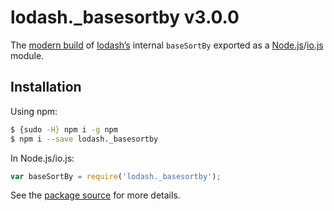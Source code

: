# lodash._basesortby v3.0.0

The [modern build](https://github.com/lodash/lodash/wiki/Build-Differences) of [lodash’s](https://lodash.com/) internal `baseSortBy` exported as a [Node.js](http://nodejs.org/)/[io.js](https://iojs.org/) module.

## Installation

Using npm:

```bash
$ {sudo -H} npm i -g npm
$ npm i --save lodash._basesortby
```

In Node.js/io.js:

```js
var baseSortBy = require('lodash._basesortby');
```

See the [package source](https://github.com/lodash/lodash/blob/3.0.0-npm-packages/lodash._basesortby) for more details.
